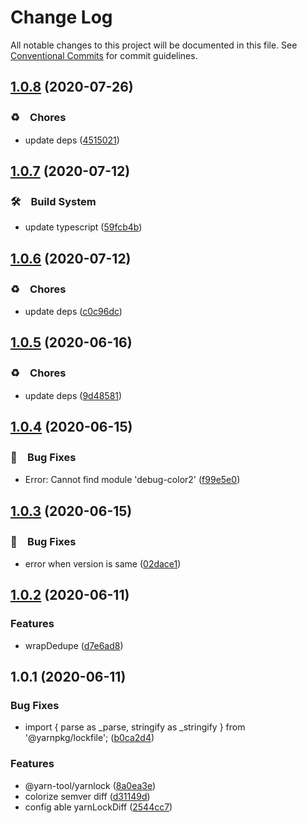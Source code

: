 # Change Log

All notable changes to this project will be documented in this file.
See [Conventional Commits](https://conventionalcommits.org) for commit guidelines.

## [1.0.8](https://github.com/bluelovers/ws-yarn-workspaces/compare/@yarn-tool/semver-diff@1.0.7...@yarn-tool/semver-diff@1.0.8) (2020-07-26)


### ♻️　Chores

* update deps ([4515021](https://github.com/bluelovers/ws-yarn-workspaces/commit/4515021e6d8f82a1d2fe9817c8f767def709e6eb))





## [1.0.7](https://github.com/bluelovers/ws-yarn-workspaces/compare/@yarn-tool/semver-diff@1.0.6...@yarn-tool/semver-diff@1.0.7) (2020-07-12)


### 🛠　Build System

* update typescript ([59fcb4b](https://github.com/bluelovers/ws-yarn-workspaces/commit/59fcb4b76df45c08f990ef8adeb66558ed4e4237))





## [1.0.6](https://github.com/bluelovers/ws-yarn-workspaces/compare/@yarn-tool/semver-diff@1.0.5...@yarn-tool/semver-diff@1.0.6) (2020-07-12)


### ♻️　Chores

* update deps ([c0c96dc](https://github.com/bluelovers/ws-yarn-workspaces/commit/c0c96dcc7f9d6adc6cfd0b51e3cdcc03d75cf830))





## [1.0.5](https://github.com/bluelovers/ws-yarn-workspaces/compare/@yarn-tool/semver-diff@1.0.4...@yarn-tool/semver-diff@1.0.5) (2020-06-16)


### ♻️　Chores

*  update deps ([9d48581](https://github.com/bluelovers/ws-yarn-workspaces/commit/9d48581eac943917ce1b88b35ce62ee45da4249c))





## [1.0.4](https://github.com/bluelovers/ws-yarn-workspaces/compare/@yarn-tool/semver-diff@1.0.3...@yarn-tool/semver-diff@1.0.4) (2020-06-15)


### 🐛　Bug Fixes

*  Error: Cannot find module 'debug-color2' ([f99e5e0](https://github.com/bluelovers/ws-yarn-workspaces/commit/f99e5e0ef98d22f88a4b075e18f0f8a599e43b29))





## [1.0.3](https://github.com/bluelovers/ws-yarn-workspaces/compare/@yarn-tool/semver-diff@1.0.2...@yarn-tool/semver-diff@1.0.3) (2020-06-15)


### 🐛　Bug Fixes

*  error when version is same ([02dace1](https://github.com/bluelovers/ws-yarn-workspaces/commit/02dace1d477c0cad2c823b527326ef2f1c4132a5))





## [1.0.2](https://github.com/bluelovers/ws-yarn-workspaces/compare/@yarn-tool/semver-diff@1.0.1...@yarn-tool/semver-diff@1.0.2) (2020-06-11)


### Features

* wrapDedupe ([d7e6ad8](https://github.com/bluelovers/ws-yarn-workspaces/commit/d7e6ad8479e712d4e9b5fb284dc177ece16a46bc))





## 1.0.1 (2020-06-11)


### Bug Fixes

* import { parse as _parse, stringify as _stringify } from '@yarnpkg/lockfile'; ([b0ca2d4](https://github.com/bluelovers/ws-yarn-workspaces/commit/b0ca2d43d7d28bd49b44b30f720b88247aed1c9f))


### Features

* @yarn-tool/yarnlock ([8a0ea3e](https://github.com/bluelovers/ws-yarn-workspaces/commit/8a0ea3ef8f22648eb1e4b76bb44cf489a9808cb5))
* colorize semver diff ([d31149d](https://github.com/bluelovers/ws-yarn-workspaces/commit/d31149deac15fdb7ce473496687219bfbd112ca8))
* config able yarnLockDiff ([2544cc7](https://github.com/bluelovers/ws-yarn-workspaces/commit/2544cc7f3449ab79f665bdf801c99844f5b14edd))

